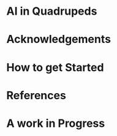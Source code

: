 # AI in Quadrupeds

# Acknowledgements

# How to get Started

# References

# A work in Progress


 
